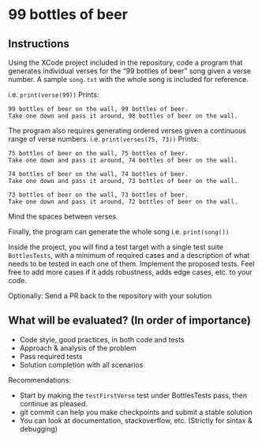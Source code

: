 # 99 bottles of beer
## Instructions
Using the XCode project included in the repository, code a program that generates individual verses for the “99 bottles of beer” song given a verse number. A sample `song.txt` with the whole song is included for reference.

i.e.
`print(verse(99))`
Prints:
```
99 bottles of beer on the wall, 99 bottles of beer.
Take one down and pass it around, 98 bottles of beer on the wall.
```

The program also requires generating ordered verses given a continuous range of verse numbers.
 i.e.
`print(verses(75, 73))`
Prints:
```
75 bottles of beer on the wall, 75 bottles of beer.
Take one down and pass it around, 74 bottles of beer on the wall.

74 bottles of beer on the wall, 74 bottles of beer.
Take one down and pass it around, 73 bottles of beer on the wall.

73 bottles of beer on the wall, 73 bottles of beer.
Take one down and pass it around, 72 bottles of beer on the wall.
```
 
Mind the spaces between verses.

Finally, the program can generate the whole song
i.e.
`print(song())`

Inside the project, you will find a test target with a single test suite `BottlesTests`, with a minimum of required cases and a description of what needs to be tested in each one of them. Implement the proposed tests. 
	Feel free to add more cases if it adds robustness, adds edge cases, etc. to your code.

Optionally: Send a PR back to the repository with your solution

## What will be evaluated? (In order of importance)
* Code style, good practices, in both code and tests
* Approach & analysis of the problem
* Pass required tests 
* Solution completion with all scenarios

Recommendations:
* Start by making the `testFirstVerse` test under BottlesTests pass, then continue as pleased.
* git commit can help you make checkpoints and submit a stable solution
* You can look at documentation, stackoverflow, etc. (Strictly for sintax & debugging)





